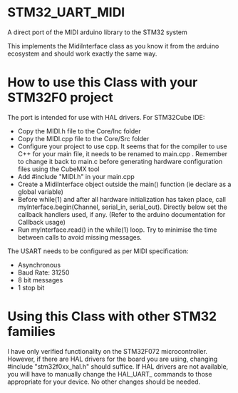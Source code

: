 # STM32_UART_MIDI
A direct port of the MIDI arduino library to the STM32 system

This implements the MidiInterface class as you know it from the arduino ecosystem and should work exactly the same way. 

# How to use this Class with your STM32F0 project
The port is intended for use with HAL drivers. For STM32Cube IDE:
- Copy the MIDI.h file to the Core/Inc folder
- Copy the MIDI.cpp file to the Core/Src folder
- Configure your project to use cpp. It seems that for the compiler to use C++ for your main file, it needs to be renamed to main.cpp . Remember to change it back to main.c before generating hardware configuration files using the CubeMX tool
- Add #include "MIDI.h" in your main.cpp
- Create a MidiInterface object outside the main() function (ie declare as a global variable)
- Before while(1) and after all hardware initialization has taken place, call myInterface.begin(Channel, serial_in, serial_out). Directly below set the callback handlers used, if any. (Refer to the arduino documentation for Callback usage)
- Run myInterface.read() in the while(1) loop. Try to minimise the time between calls to avoid missing messages.


The USART needs to be configured as per MIDI specification:
- Asynchronous
- Baud Rate: 31250
- 8 bit messages
- 1 stop bit

# Using this Class with other STM32 families
I have only verified functionality on the STM32F072 microcontroller. However, if there are HAL drivers for the board you are using, changing #include "stm32f0xx_hal.h" should suffice.
If HAL drivers are not available, you will have to manually change the HAL_UART_ commands to those appropriate for your device. No other changes should be needed.

# 
